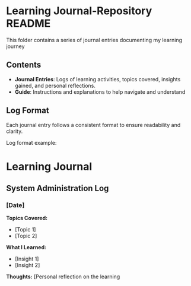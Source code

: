# Learning Journal-Repository README
This folder contains a series of journal entries documenting my learning journey 

## Contents
- **Journal Entries**: Logs of learning activities, topics covered, insights gained, and personal reflections.
- **Guide**: Instructions and explanations to help navigate and understand 

## Log Format
Each journal entry follows a consistent format to ensure readability and clarity.

Log format example:
# Learning Journal

## System Administration Log

### [Date]

**Topics Covered:**
- [Topic 1]
- [Topic 2]

**What I Learned:**
- [Insight 1]
- [Insight 2]

**Thoughts:**
[Personal reflection on the learning 